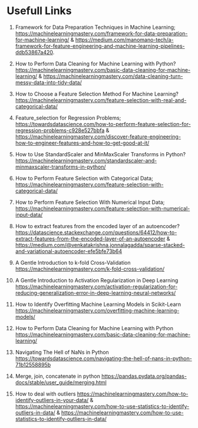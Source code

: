 

# Usefull Links
1. Framework for Data Preparation Techniques in Machine Learning;
https://machinelearningmastery.com/framework-for-data-preparation-for-machine-learning/ & https://medium.com/manomano-tech/a-framework-for-feature-engineering-and-machine-learning-pipelines-ddb53867a420.

2. How to Perform Data Cleaning for Machine Learning with Python?
https://machinelearningmastery.com/basic-data-cleaning-for-machine-learning/ &
https://machinelearningmastery.com/data-cleaning-turn-messy-data-into-tidy-data/


3. How to Choose a Feature Selection Method For Machine Learning? 
https://machinelearningmastery.com/feature-selection-with-real-and-categorical-data/


4. Feature_selection for Regression Problems;
https://towardsdatascience.com/how-to-perform-feature-selection-for-regression-problems-c928e527bbfa &
https://machinelearningmastery.com/discover-feature-engineering-how-to-engineer-features-and-how-to-get-good-at-it/

5. How to Use StandardScaler and MinMaxScaler Transforms in Python?
https://machinelearningmastery.com/standardscaler-and-minmaxscaler-transforms-in-python/

6. How to Perform Feature Selection with Categorical Data;
https://machinelearningmastery.com/feature-selection-with-categorical-data/

7. How to Perform Feature Selection With Numerical Input Data;
https://machinelearningmastery.com/feature-selection-with-numerical-input-data/

8. How to extract features from the encoded layer of an autoencoder? 
https://datascience.stackexchange.com/questions/64412/how-to-extract-features-from-the-encoded-layer-of-an-autoencoder &
https://medium.com/@venkatakrishna.jonnalagadda/sparse-stacked-and-variational-autoencoder-efe5bfe73b64

9. A Gentle Introduction to k-fold Cross-Validation
https://machinelearningmastery.com/k-fold-cross-validation/

10. A Gentle Introduction to Activation Regularization in Deep Learning
https://machinelearningmastery.com/activation-regularization-for-reducing-generalization-error-in-deep-learning-neural-networks/

11. How to Identify Overfitting Machine Learning Models in Scikit-Learn
https://machinelearningmastery.com/overfitting-machine-learning-models/

11. How to Perform Data Cleaning for Machine Learning with Python
https://machinelearningmastery.com/basic-data-cleaning-for-machine-learning/

12. Navigating The Hell of NaNs in Python
https://towardsdatascience.com/navigating-the-hell-of-nans-in-python-71b12558895b

13. Merge, join, concatenate in python
https://pandas.pydata.org/pandas-docs/stable/user_guide/merging.html

14. How to deal with outliers
https://machinelearningmastery.com/how-to-identify-outliers-in-your-data/ & https://machinelearningmastery.com/how-to-use-statistics-to-identify-outliers-in-data/
& https://machinelearningmastery.com/how-to-use-statistics-to-identify-outliers-in-data/

